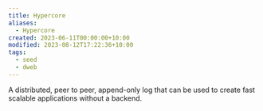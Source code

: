```yaml
---
title: Hypercore
aliases:
  - Hypercore
created: 2023-06-11T00:00:00+10:00
modified: 2023-08-12T17:22:36+10:00
tags:
  - seed
  - dweb
---
```


A distributed, peer to peer, append-only log that can be used to create fast scalable applications without a backend.